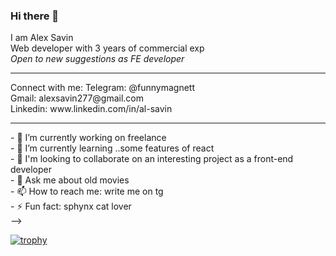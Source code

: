 ### Hi there 👋

I am Alex Savin <br>
Web developer with 3 years of commercial exp <br>
*Open to new suggestions as FE developer*
<hr>
Connect with me:
Telegram: @funnymagnett <br>
Gmail: alexsavin277@gmail.com <br>
Linkedin: www.linkedin.com/in/al-savin <br>
<hr>
- 🔭 I’m currently working on freelance<br>
- 🌱 I’m currently learning ..some features of react<br>
- 👯 I'm looking to collaborate on an interesting project as a front-end developer<br>
- 💬 Ask me about old movies<br>
- 📫 How to reach me: write me on tg<br>
- ⚡ Fun fact: sphynx cat lover<br>
-->

[![trophy](https://github-profile-trophy.vercel.app/?username=SashaSavin&column=3&margin-w=15&margin-h=15theme=chalk)](https://github.com/ryo-ma/github-profile-trophy)
